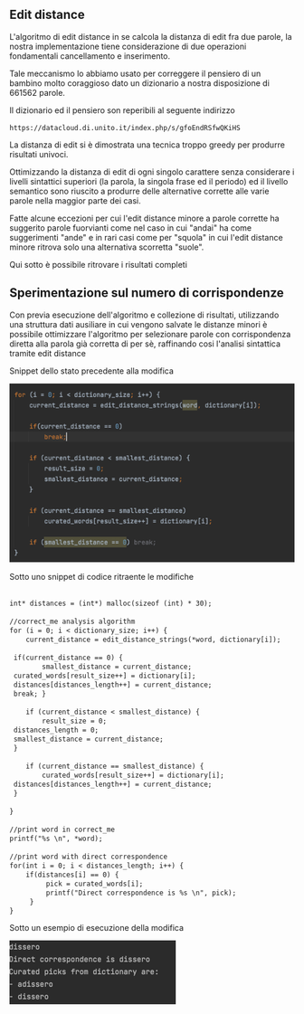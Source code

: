 ## Edit distance
L'algoritmo di edit distance in se calcola la distanza di edit fra due parole, la nostra implementazione tiene considerazione di due operazioni fondamentali cancellamento e inserimento.

Tale meccanismo lo abbiamo usato per correggere il pensiero di un bambino molto coraggioso dato un dizionario a nostra disposizione di 661562 parole.

Il dizionario ed il pensiero son reperibili al seguente indirizzo

```
https://datacloud.di.unito.it/index.php/s/gfoEndRSfwQKiHS
```

La distanza di edit si è dimostrata una tecnica troppo greedy per produrre risultati univoci.

Ottimizzando la distanza di edit di ogni singolo carattere senza considerare i livelli sintattici superiori (la parola, la singola frase ed il periodo) ed il livello semantico sono riuscito a produrre delle alternative corrette alle varie parole nella maggior parte dei casi.

Fatte alcune eccezioni per cui l'edit distance minore a parole corrette ha suggerito parole fuorvianti come nel caso in cui "andai" ha come suggerimenti "ande" e in rari casi come per "squola" in cui l'edit distance minore ritrova solo una alternativa scorretta "suole".

Qui sotto è possibile ritrovare i risultati completi



## Sperimentazione sul numero di corrispondenze

Con previa esecuzione dell'algoritmo e collezione di risultati, utilizzando una struttura dati ausiliare in cui vengono salvate le distanze minori è possibile ottimizzare l'algoritmo per selezionare parole con corrispondenza diretta alla parola già corretta di per sè, raffinando cosi l'analisi sintattica tramite edit distance


Snippet dello stato precedente alla modifica

![vanilla_algorithm](static_resources/Algo%20with%200%20distance.png)

Sotto uno snippet di codice ritraente le modifiche

```

int* distances = (int*) malloc(sizeof (int) * 30);

//correct_me analysis algorithm
for (i = 0; i < dictionary_size; i++) {  
    current_distance = edit_distance_strings(*word, dictionary[i]);  
  
 if(current_distance == 0) {  
        smallest_distance = current_distance;  
 curated_words[result_size++] = dictionary[i];  
 distances[distances_length++] = current_distance;  
 break; }  
  
    if (current_distance < smallest_distance) {  
        result_size = 0;  
 distances_length = 0;  
 smallest_distance = current_distance;  
 }  
  
    if (current_distance == smallest_distance) {  
        curated_words[result_size++] = dictionary[i];  
 distances[distances_length++] = current_distance;  
 }  
  
}

//print word in correct_me
printf("%s \n", *word);  

//print word with direct correspondence
for(int i = 0; i < distances_length; i++) {  
    if(distances[i] == 0) {  
         pick = curated_words[i];  
		 printf("Direct correspondence is %s \n", pick);  
	 }  
}

```

Sotto un esempio di esecuzione della modifica

![output_con_modifica](static_resources/dissero.png)